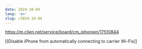 ```yaml
---
date: 2024-10-04
lang: 'en'
slug: /2024-10-04
---
```


https://m.clien.net/service/board/cm_iphonien/17510844

[[Disable iPhone from automatically connecting to carrier Wi-Fis]]
